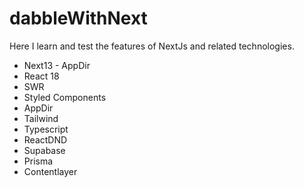 # dabbleWithNext

Here I learn and test the features of NextJs and related technologies.

- Next13 - AppDir
- React 18
- SWR
- Styled Components
- AppDir
- Tailwind
- Typescript
- ReactDND
- Supabase
- Prisma
- Contentlayer
